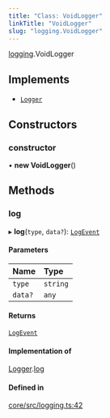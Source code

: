 ```yaml
---
title: "Class: VoidLogger"
linkTitle: "VoidLogger"
slug: "logging.VoidLogger"
---
```


[logging](../../modules/logging).VoidLogger

## Implements

-   [`Logger`](../../interfaces/logging.Logger)

## Constructors

### constructor

• **new VoidLogger**()

## Methods

### log

▸ **log**(`type`, `data?`): [`LogEvent`](../logging.LogEvent)

#### Parameters

| Name    | Type     |
| :------ | :------- |
| `type`  | `string` |
| `data?` | `any`    |

#### Returns

[`LogEvent`](../logging.LogEvent)

#### Implementation of

[Logger](../../interfaces/logging.Logger).[log](../interfaces/logging.Logger#log)

#### Defined in

[core/src/logging.ts:42](https://github.com/padloc/padloc/blob/b00eb4fd/packages/core/src/logging.ts#L42)
